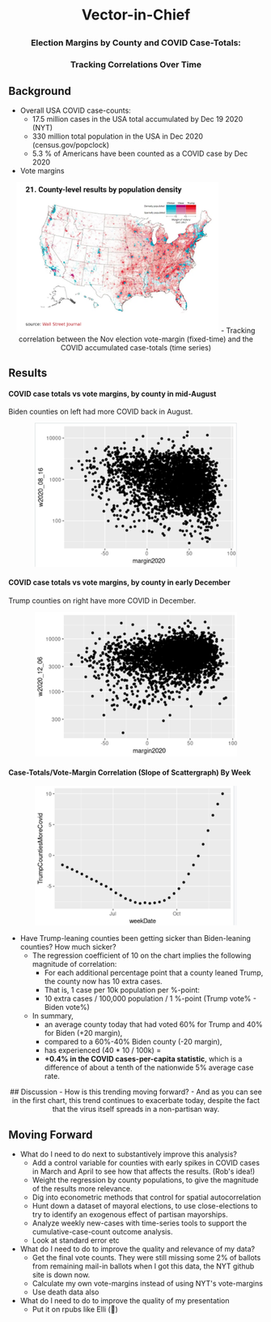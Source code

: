 # <p style="text-align: center;">Vector-in-Chief

### <p style="text-align: center;"> Election Margins by County and COVID Case-Totals:
### <p style="text-align: center;"> Tracking Correlations Over Time 

## Background 
- Overall USA COVID case-counts:
	- 17.5 million cases in the USA total accumulated by Dec 19 2020 (NYT)
	- 330 million total population in the USA in Dec 2020 (census.gov/popclock)
	- 5.3 % of Americans have been counted as a COVID case by Dec 2020
- Vote margins
<p style="text-align: center;">
<img src="MapOfCountyVoteMargins.png" width=400>
- Tracking correlation between the Nov election vote-margin (fixed-time) and the COVID accumulated case-totals (time series)

## Results

#### COVID case totals vs vote margins, by county in mid-August<br>
Biden counties on left had more COVID back in August.
<p style="text-align: center;">
<img src="2020-08-16_Scattergraph.png" width=400>

#### COVID case totals vs vote margins, by county in early December<br>
Trump counties on right have more COVID in December.
<p style="text-align: center;">
<img src="2020-12-06_Scattergraph.png" width=400>

#### Case-Totals/Vote-Margin Correlation (Slope of Scattergraph) By Week
<p style="text-align: center;">
<img src="2020-12-19_Coefficient.png" width=400>
<br>

- Have Trump-leaning counties been getting sicker than Biden-leaning counties? How much sicker?
	- The regression coefficient of 10 on the chart implies the following magnitude of correlation:
		- For each additional percentage point that a county leaned Trump, the county now has 10 extra cases. 
		- That is, 1 case per 10k population per %-point:
		- 10 extra cases / 100,000 population / 1 %-point (Trump vote% - Biden vote%)
	- In summary, 
		- an average county today that had voted 60% for Trump and 40% for Biden (+20 margin),
		- compared to a 60%-40% Biden county (-20 margin),
		- has experienced (40 * 10 / 100k) = 
		- **+0.4% in the COVID cases-per-capita statistic**, which is a difference of about a tenth of the nationwide 5% average case rate.


<p style="text-align: center;">
<p style="text-align: center;">
## Discussion
- How is this trending moving forward?
	- And as you can see in the first chart, this trend continues to exacerbate today, despite the fact that the virus itself spreads in a non-partisan way.
	
## Moving Forward
- What do I need to do next to substantively improve this analysis?
	- Add a control variable for counties with early spikes in COVID cases in March and April to see how that affects the results. (Rob's idea!)
	- Weight the regression by county populations, to give the magnitude of the results more relevance.
	- Dig into econometric methods that control for spatial autocorrelation
	- Hunt down a dataset of mayoral elections, to use close-elections to try to identify an exogenous effect of partisan mayorships.
	- Analyze weekly new-cases with time-series tools to support the cumulative-case-count outcome analysis.
	- Look at standard error etc
- What do I need to do to improve the quality and relevance of my data?
	- Get the final vote counts. They were still missing some 2% of ballots from remaining mail-in ballots when I got this data, the NYT github site is down now.
	- Calculate my own vote-margins instead of using NYT's vote-margins
	- Use death data also
- What do I need to do to improve the quality of my presentation
	- Put it on rpubs like Elli (🤩)
